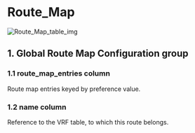 # Route_Map

![Route_Map_table_img](http://www.plantuml.com/plantuml/img/SoWkIImgAStDuIf8JCvEJ4zLK0hApozH24bCoaajLbAevb80WkISnE9YXQ3yqfBKUD_40WKR6mMD49sSpFICalIYrDGyJGKxEwvQBY1mICrB0Pa6)

## 1. Global Route Map Configuration group

### 1.1 route_map_entries column

Route map entries keyed by preference value.

### 1.2 name column

Reference to the VRF table, to which this route belongs.

